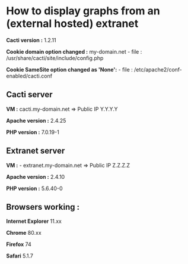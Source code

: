 # How to display graphs from an (external hosted) extranet

**Cacti version :** 1.2.11

**Cookie domain option changed :** my-domain.net - file : /usr/share/cacti/site/include/config.php

**Cookie SameSite option changed as 'None':** - file : /etc/apache2/conf-enabled/cacti.conf

## **Cacti server** 

**VM :** cacti.my-domain.net => Public IP Y.Y.Y.Y

**Apache version :** 2.4.25

**PHP version :** 7.0.19-1

## **Extranet server**

**VM :** - extranet.my-domain.net => Public IP Z.Z.Z.Z

**Apache version :** 2.4.10

**PHP version :** 5.6.40-0


## **Browsers working :**

**Internet Explorer** 11.xx

**Chrome** 80.xx

**Firefox** 74

**Safari** 5.1.7
